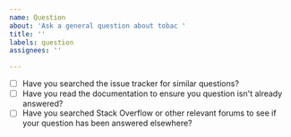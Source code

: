 ```yaml
---
name: Question
about: 'Ask a general question about tobac '
title: ''
labels: question
assignees: ''

---
```


* [ ] Have you searched the issue tracker for similar questions?
* [ ] Have you read the documentation to ensure you question isn't already answered?
* [ ] Have you searched Stack Overflow or other relevant forums to see if your question has been answered elsewhere?
